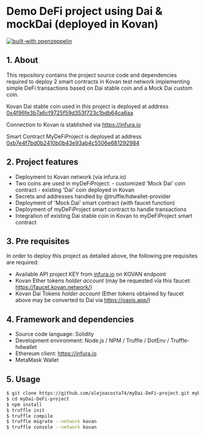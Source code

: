 # Demo DeFi project using Dai & mockDai (deployed in Kovan)

[![built-with openzeppelin](https://img.shields.io/badge/built%20with-OpenZeppelin-3677FF)](https://docs.openzeppelin.com/)


## 1. About

This repository contains the project source code and dependencies required to deploy 2 smart contracts in Kovan test network implementing simple DeFi transactions based on Dai stable coin and a Mock Dai custom coin.

Kovan Dai stable coin used in this project is deployed at address [0x4f96fe3b7a6cf9725f59d353f723c1bdb64ca6aa](https://kovan.etherscan.io/token/0x4f96fe3b7a6cf9725f59d353f723c1bdb64ca6aa)

Connection to Kovan is stablished via <https://infura.io>

Smart Contract MyDeFiProject is deployed at address [0xb7e4f7bd0b2410b0b43e93ab4c5506e681292984](https://kovan.etherscan.io/address/0xb7e4f7bd0b2410b0b43e93ab4c5506e681292984)

## 2. Project features

- Deployment to Kovan network (via infura.io)
- Two coins are used in myDeFiProject:
        - customized 'Mock Dai' coin contract
        - existing 'Dai' coin deployed in Kovan
- Secrets and addresses handled by @truffle/hdwallet-provider
- Deployment of 'Mock Dai' smart contract (with faucet function)
- Deployment of myDeFiProject smart contract to handle transactions
- Integration of existing Dai stable coin in Kovan to myDeFiProject smart contract

## 3. Pre requisites

In order to deploy this project as detailed above, the following pre requisites are required:

- Available API project KEY from [infura.io](https://infura.io) on KOVAN endpoint
- Kovan Ether tokens *holder account* (may be requested via this faucet: <https://faucet.kovan.network/>)
- Kovan Dai Tokens *holder account* (Ether tokens obtained by faucet above may be converted to Dai via  <https://oasis.app/>)


## 4. Framework and dependencies

- Source code language: Solidity
- Development environment: Node.js / NPM / Truffle / DotEnv / Truffle-hdwallet
- Ethereum client: <https://infura.io>
- MetaMask Wallet

## 5. Usage

```bash
$ git clone https://github.com/alejoacosta74/myDai-DeFi-project.git myDai-DeFi-project
$ cd myDai-DeFi-project
$ npm install
$ truffle init
$ truffle compile
$ truffle migrate --network kovan
$ truffle console --network kovan
```
